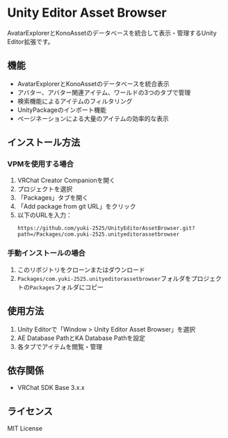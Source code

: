 # Unity Editor Asset Browser

AvatarExplorerとKonoAssetのデータベースを統合して表示・管理するUnity Editor拡張です。

## 機能

- AvatarExplorerとKonoAssetのデータベースを統合表示
- アバター、アバター関連アイテム、ワールドの3つのタブで管理
- 検索機能によるアイテムのフィルタリング
- UnityPackageのインポート機能
- ページネーションによる大量のアイテムの効率的な表示

## インストール方法

### VPMを使用する場合

1. VRChat Creator Companionを開く
2. プロジェクトを選択
3. 「Packages」タブを開く
4. 「Add package from git URL」をクリック
5. 以下のURLを入力：
   ```
   https://github.com/yuki-2525/UnityEditorAssetBrowser.git?path=/Packages/com.yuki-2525.unityeditorassetbrowser
   ```

### 手動インストールの場合

1. このリポジトリをクローンまたはダウンロード
2. `Packages/com.yuki-2525.unityeditorassetbrowser`フォルダをプロジェクトの`Packages`フォルダにコピー

## 使用方法

1. Unity Editorで「Window > Unity Editor Asset Browser」を選択
2. AE Database PathとKA Database Pathを設定
3. 各タブでアイテムを閲覧・管理

## 依存関係

- VRChat SDK Base 3.x.x

## ライセンス

MIT License

